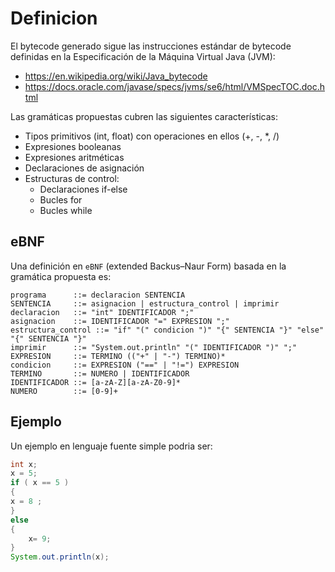 # Definicion

El bytecode generado sigue las instrucciones estándar de bytecode definidas en la Especificación de la Máquina Virtual Java (JVM):
- https://en.wikipedia.org/wiki/Java_bytecode
- https://docs.oracle.com/javase/specs/jvms/se6/html/VMSpecTOC.doc.html

Las gramáticas propuestas cubren las siguientes características:
- Tipos primitivos (int, float) con operaciones en ellos (+, -, *, /)
- Expresiones booleanas
- Expresiones aritméticas
- Declaraciones de asignación
- Estructuras de control:
  - Declaraciones if-else
  - Bucles for
  - Bucles while

## eBNF

Una definición en `eBNF` (extended Backus–Naur Form) basada en la gramática propuesta es:

```ebnf
programa      ::= declaracion SENTENCIA
SENTENCIA     ::= asignacion | estructura_control | imprimir
declaracion   ::= "int" IDENTIFICADOR ";"
asignacion    ::= IDENTIFICADOR "=" EXPRESION ";"
estructura_control ::= "if" "(" condicion ")" "{" SENTENCIA "}" "else" "{" SENTENCIA "}"
imprimir      ::= "System.out.println" "(" IDENTIFICADOR ")" ";"
EXPRESION     ::= TERMINO (("+" | "-") TERMINO)*
condicion     ::= EXPRESION ("==" | "!=") EXPRESION
TERMINO       ::= NUMERO | IDENTIFICADOR
IDENTIFICADOR ::= [a-zA-Z][a-zA-Z0-9]*
NUMERO        ::= [0-9]+
```

## Ejemplo

Un ejemplo en lenguaje fuente simple podria ser:

```java
int x; 
x = 5;
if ( x == 5 )
{ 
x = 8 ;
}
else
{
	x= 9;
}
System.out.println(x);
```

